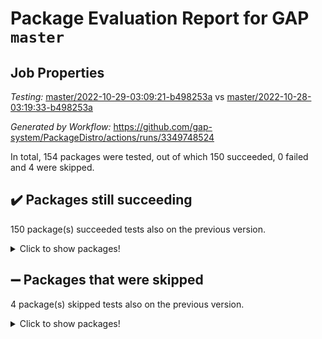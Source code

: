 # Package Evaluation Report for GAP `master`

## Job Properties

*Testing:* [master/2022-10-29-03:09:21-b498253a](https://github.com/gap-system/PackageDistro/blob/data/reports/master/2022-10-29-03:09:21-b498253a) vs [master/2022-10-28-03:19:33-b498253a](https://github.com/gap-system/PackageDistro/blob/data/reports/master/2022-10-28-03:19:33-b498253a)

*Generated by Workflow:* https://github.com/gap-system/PackageDistro/actions/runs/3349748524

In total, 154 packages were tested, out of which 150 succeeded, 0 failed and 4 were skipped.

## :heavy_check_mark: Packages still succeeding

150 package(s) succeeded tests also on the previous version.
<details><summary>Click to show packages!</summary>

- 4ti2interface 2022.09-01 [(success)](https://github.com/gap-system/PackageDistro/actions/runs/3349748524/jobs/5550109203)
- ace 5.6.1 [(success)](https://github.com/gap-system/PackageDistro/actions/runs/3349748524/jobs/5550109220)
- aclib 1.3.2 [(success)](https://github.com/gap-system/PackageDistro/actions/runs/3349748524/jobs/5550109239)
- agt 0.3 [(success)](https://github.com/gap-system/PackageDistro/actions/runs/3349748524/jobs/5550109259)
- alnuth 3.2.1 [(success)](https://github.com/gap-system/PackageDistro/actions/runs/3349748524/jobs/5550109279)
- anupq 3.2.6 [(success)](https://github.com/gap-system/PackageDistro/actions/runs/3349748524/jobs/5550109299)
- atlasrep 2.1.6 [(success)](https://github.com/gap-system/PackageDistro/actions/runs/3349748524/jobs/5550109320)
- autodoc 2022.10.20 [(success)](https://github.com/gap-system/PackageDistro/actions/runs/3349748524/jobs/5550109341)
- automata 1.15 [(success)](https://github.com/gap-system/PackageDistro/actions/runs/3349748524/jobs/5550109360)
- automgrp 1.3.2 [(success)](https://github.com/gap-system/PackageDistro/actions/runs/3349748524/jobs/5550109379)
- autpgrp 1.11 [(success)](https://github.com/gap-system/PackageDistro/actions/runs/3349748524/jobs/5550109399)
- cap 2022.10-08 [(success)](https://github.com/gap-system/PackageDistro/actions/runs/3349748524/jobs/5550109420)
- caratinterface 2.3.4 [(success)](https://github.com/gap-system/PackageDistro/actions/runs/3349748524/jobs/5550109447)
- cddinterface 2022.08.11 [(success)](https://github.com/gap-system/PackageDistro/actions/runs/3349748524/jobs/5550109470)
- circle 1.6.5 [(success)](https://github.com/gap-system/PackageDistro/actions/runs/3349748524/jobs/5550109488)
- classicpres 1.22 [(success)](https://github.com/gap-system/PackageDistro/actions/runs/3349748524/jobs/5550109521)
- cohomolo 1.6.10 [(success)](https://github.com/gap-system/PackageDistro/actions/runs/3349748524/jobs/5550109542)
- congruence 1.2.4 [(success)](https://github.com/gap-system/PackageDistro/actions/runs/3349748524/jobs/5550109558)
- corelg 1.56 [(success)](https://github.com/gap-system/PackageDistro/actions/runs/3349748524/jobs/5550109583)
- crime 1.6 [(success)](https://github.com/gap-system/PackageDistro/actions/runs/3349748524/jobs/5550109608)
- crisp 1.4.5 [(success)](https://github.com/gap-system/PackageDistro/actions/runs/3349748524/jobs/5550109631)
- crypting 0.10.3 [(success)](https://github.com/gap-system/PackageDistro/actions/runs/3349748524/jobs/5550109654)
- cryst 4.1.25 [(success)](https://github.com/gap-system/PackageDistro/actions/runs/3349748524/jobs/5550109668)
- crystcat 1.1.10 [(success)](https://github.com/gap-system/PackageDistro/actions/runs/3349748524/jobs/5550109682)
- ctbllib 1.3.4 [(success)](https://github.com/gap-system/PackageDistro/actions/runs/3349748524/jobs/5550109696)
- cubefree 1.19 [(success)](https://github.com/gap-system/PackageDistro/actions/runs/3349748524/jobs/5550109710)
- curlinterface 2.3.1 [(success)](https://github.com/gap-system/PackageDistro/actions/runs/3349748524/jobs/5550109726)
- cvec 2.7.6 [(success)](https://github.com/gap-system/PackageDistro/actions/runs/3349748524/jobs/5550109741)
- datastructures 0.2.7 [(success)](https://github.com/gap-system/PackageDistro/actions/runs/3349748524/jobs/5550109769)
- deepthought 1.0.6 [(success)](https://github.com/gap-system/PackageDistro/actions/runs/3349748524/jobs/5550109821)
- design 1.7 [(success)](https://github.com/gap-system/PackageDistro/actions/runs/3349748524/jobs/5550109887)
- difsets 2.3.1 [(success)](https://github.com/gap-system/PackageDistro/actions/runs/3349748524/jobs/5550109950)
- digraphs 1.6.0 [(success)](https://github.com/gap-system/PackageDistro/actions/runs/3349748524/jobs/5550110017)
- edim 1.3.6 [(success)](https://github.com/gap-system/PackageDistro/actions/runs/3349748524/jobs/5550110100)
- example 4.3.2 [(success)](https://github.com/gap-system/PackageDistro/actions/runs/3349748524/jobs/5550110168)
- examplesforhomalg 2022.10-01 [(success)](https://github.com/gap-system/PackageDistro/actions/runs/3349748524/jobs/5550110235)
- factint 1.6.3 [(success)](https://github.com/gap-system/PackageDistro/actions/runs/3349748524/jobs/5550110291)
- ferret 1.0.9 [(success)](https://github.com/gap-system/PackageDistro/actions/runs/3349748524/jobs/5550110356)
- fga 1.4.0 [(success)](https://github.com/gap-system/PackageDistro/actions/runs/3349748524/jobs/5550110434)
- fining 1.5.1 [(success)](https://github.com/gap-system/PackageDistro/actions/runs/3349748524/jobs/5550110489)
- float 1.0.3 [(success)](https://github.com/gap-system/PackageDistro/actions/runs/3349748524/jobs/5550110535)
- format 1.4.3 [(success)](https://github.com/gap-system/PackageDistro/actions/runs/3349748524/jobs/5550110561)
- forms 1.2.9 [(success)](https://github.com/gap-system/PackageDistro/actions/runs/3349748524/jobs/5550110589)
- fplsa 1.2.5 [(success)](https://github.com/gap-system/PackageDistro/actions/runs/3349748524/jobs/5550110619)
- fr 2.4.11 [(success)](https://github.com/gap-system/PackageDistro/actions/runs/3349748524/jobs/5550110655)
- francy 1.2.5 [(success)](https://github.com/gap-system/PackageDistro/actions/runs/3349748524/jobs/5550110688)
- fwtree 1.3 [(success)](https://github.com/gap-system/PackageDistro/actions/runs/3349748524/jobs/5550110727)
- gapdoc 1.6.6 [(success)](https://github.com/gap-system/PackageDistro/actions/runs/3349748524/jobs/5550110779)
- gauss 2022.10-01 [(success)](https://github.com/gap-system/PackageDistro/actions/runs/3349748524/jobs/5550110861)
- gaussforhomalg 2022.08-03 [(success)](https://github.com/gap-system/PackageDistro/actions/runs/3349748524/jobs/5550110920)
- gbnp 1.0.5 [(success)](https://github.com/gap-system/PackageDistro/actions/runs/3349748524/jobs/5550110973)
- generalizedmorphismsforcap 2022.09-01 [(success)](https://github.com/gap-system/PackageDistro/actions/runs/3349748524/jobs/5550111033)
- genss 1.6.8 [(success)](https://github.com/gap-system/PackageDistro/actions/runs/3349748524/jobs/5550111083)
- gradedmodules 2022.09-02 [(success)](https://github.com/gap-system/PackageDistro/actions/runs/3349748524/jobs/5550111119)
- gradedringforhomalg 2022.10-01 [(success)](https://github.com/gap-system/PackageDistro/actions/runs/3349748524/jobs/5550111166)
- grape 4.8.5 [(success)](https://github.com/gap-system/PackageDistro/actions/runs/3349748524/jobs/5550111210)
- groupoids 1.71 [(success)](https://github.com/gap-system/PackageDistro/actions/runs/3349748524/jobs/5550111234)
- grpconst 2.6.2 [(success)](https://github.com/gap-system/PackageDistro/actions/runs/3349748524/jobs/5550111263)
- guarana 0.96.3 [(success)](https://github.com/gap-system/PackageDistro/actions/runs/3349748524/jobs/5550111297)
- guava 3.17 [(success)](https://github.com/gap-system/PackageDistro/actions/runs/3349748524/jobs/5550111339)
- hap 1.47 [(success)](https://github.com/gap-system/PackageDistro/actions/runs/3349748524/jobs/5550111362)
- hapcryst 0.1.15 [(success)](https://github.com/gap-system/PackageDistro/actions/runs/3349748524/jobs/5550111388)
- hecke 1.5.3 [(success)](https://github.com/gap-system/PackageDistro/actions/runs/3349748524/jobs/5550111409)
- help 3.5 [(success)](https://github.com/gap-system/PackageDistro/actions/runs/3349748524/jobs/5550111446)
- homalg 2022.08-04 [(success)](https://github.com/gap-system/PackageDistro/actions/runs/3349748524/jobs/5550111468)
- homalgtocas 2022.10-01 [(success)](https://github.com/gap-system/PackageDistro/actions/runs/3349748524/jobs/5550111502)
- idrel 2.44 [(success)](https://github.com/gap-system/PackageDistro/actions/runs/3349748524/jobs/5550111529)
- images 1.3.1 [(success)](https://github.com/gap-system/PackageDistro/actions/runs/3349748524/jobs/5550111557)
- intpic 0.3.0 [(success)](https://github.com/gap-system/PackageDistro/actions/runs/3349748524/jobs/5550111586)
- io 4.8.0 [(success)](https://github.com/gap-system/PackageDistro/actions/runs/3349748524/jobs/5550111623)
- io_forhomalg 2022.09-01 [(success)](https://github.com/gap-system/PackageDistro/actions/runs/3349748524/jobs/5550111660)
- irredsol 1.4.3 [(success)](https://github.com/gap-system/PackageDistro/actions/runs/3349748524/jobs/5550111689)
- json 2.1.1 [(success)](https://github.com/gap-system/PackageDistro/actions/runs/3349748524/jobs/5550111714)
- jupyterkernel 1.4.1 [(success)](https://github.com/gap-system/PackageDistro/actions/runs/3349748524/jobs/5550111732)
- jupyterviz 1.5.6 [(success)](https://github.com/gap-system/PackageDistro/actions/runs/3349748524/jobs/5550111758)
- kan 1.34 [(success)](https://github.com/gap-system/PackageDistro/actions/runs/3349748524/jobs/5550111777)
- kbmag 1.5.10 [(success)](https://github.com/gap-system/PackageDistro/actions/runs/3349748524/jobs/5550111797)
- laguna 3.9.5 [(success)](https://github.com/gap-system/PackageDistro/actions/runs/3349748524/jobs/5550111815)
- liealgdb 2.2.1 [(success)](https://github.com/gap-system/PackageDistro/actions/runs/3349748524/jobs/5550111836)
- liepring 2.8 [(success)](https://github.com/gap-system/PackageDistro/actions/runs/3349748524/jobs/5550111858)
- liering 2.4.2 [(success)](https://github.com/gap-system/PackageDistro/actions/runs/3349748524/jobs/5550111881)
- linearalgebraforcap 2022.10-04 [(success)](https://github.com/gap-system/PackageDistro/actions/runs/3349748524/jobs/5550111901)
- localizeringforhomalg 2022.09-01 [(success)](https://github.com/gap-system/PackageDistro/actions/runs/3349748524/jobs/5550111929)
- loops 3.4.2 [(success)](https://github.com/gap-system/PackageDistro/actions/runs/3349748524/jobs/5550111949)
- lpres 1.0.3 [(success)](https://github.com/gap-system/PackageDistro/actions/runs/3349748524/jobs/5550111964)
- majoranaalgebras 1.5 [(success)](https://github.com/gap-system/PackageDistro/actions/runs/3349748524/jobs/5550111981)
- mapclass 1.4.6 [(success)](https://github.com/gap-system/PackageDistro/actions/runs/3349748524/jobs/5550112000)
- matgrp 0.70 [(success)](https://github.com/gap-system/PackageDistro/actions/runs/3349748524/jobs/5550112018)
- matricesforhomalg 2022.10-06 [(success)](https://github.com/gap-system/PackageDistro/actions/runs/3349748524/jobs/5550112044)
- modisom 2.5.3 [(success)](https://github.com/gap-system/PackageDistro/actions/runs/3349748524/jobs/5550112065)
- modulepresentationsforcap 2022.10-04 [(success)](https://github.com/gap-system/PackageDistro/actions/runs/3349748524/jobs/5550112086)
- modules 2022.09-01 [(success)](https://github.com/gap-system/PackageDistro/actions/runs/3349748524/jobs/5550112104)
- monoidalcategories 2022.10-01 [(success)](https://github.com/gap-system/PackageDistro/actions/runs/3349748524/jobs/5550112122)
- nconvex 2022.09-01 [(success)](https://github.com/gap-system/PackageDistro/actions/runs/3349748524/jobs/5550112138)
- nilmat 1.4.2 [(success)](https://github.com/gap-system/PackageDistro/actions/runs/3349748524/jobs/5550112151)
- nock 1.5 [(success)](https://github.com/gap-system/PackageDistro/actions/runs/3349748524/jobs/5550112163)
- normalizinterface 1.3.4 [(success)](https://github.com/gap-system/PackageDistro/actions/runs/3349748524/jobs/5550112179)
- nq 2.5.9 [(success)](https://github.com/gap-system/PackageDistro/actions/runs/3349748524/jobs/5550112200)
- numericalsgps 1.3.1 [(success)](https://github.com/gap-system/PackageDistro/actions/runs/3349748524/jobs/5550112227)
- openmath 11.5.1 [(success)](https://github.com/gap-system/PackageDistro/actions/runs/3349748524/jobs/5550112249)
- orb 4.9.0 [(success)](https://github.com/gap-system/PackageDistro/actions/runs/3349748524/jobs/5550112276)
- packagemanager 1.3.2 [(success)](https://github.com/gap-system/PackageDistro/actions/runs/3349748524/jobs/5550112312)
- patternclass 2.4.3 [(success)](https://github.com/gap-system/PackageDistro/actions/runs/3349748524/jobs/5550112343)
- permut 2.0.4 [(success)](https://github.com/gap-system/PackageDistro/actions/runs/3349748524/jobs/5550112383)
- polenta 1.3.10 [(success)](https://github.com/gap-system/PackageDistro/actions/runs/3349748524/jobs/5550112409)
- polymaking 0.8.6 [(success)](https://github.com/gap-system/PackageDistro/actions/runs/3349748524/jobs/5550112433)
- primgrp 3.4.2 [(success)](https://github.com/gap-system/PackageDistro/actions/runs/3349748524/jobs/5550112469)
- profiling 2.5.1 [(success)](https://github.com/gap-system/PackageDistro/actions/runs/3349748524/jobs/5550112509)
- qpa 1.34 [(success)](https://github.com/gap-system/PackageDistro/actions/runs/3349748524/jobs/5550112543)
- quagroup 1.8.3 [(success)](https://github.com/gap-system/PackageDistro/actions/runs/3349748524/jobs/5550112577)
- radiroot 2.9 [(success)](https://github.com/gap-system/PackageDistro/actions/runs/3349748524/jobs/5550112605)
- rcwa 4.7.0 [(success)](https://github.com/gap-system/PackageDistro/actions/runs/3349748524/jobs/5550112633)
- rds 1.8 [(success)](https://github.com/gap-system/PackageDistro/actions/runs/3349748524/jobs/5550112669)
- recog 1.4.2 [(success)](https://github.com/gap-system/PackageDistro/actions/runs/3349748524/jobs/5550112697)
- repndecomp 1.2.1 [(success)](https://github.com/gap-system/PackageDistro/actions/runs/3349748524/jobs/5550112736)
- repsn 3.1.0 [(success)](https://github.com/gap-system/PackageDistro/actions/runs/3349748524/jobs/5550112778)
- resclasses 4.7.3 [(success)](https://github.com/gap-system/PackageDistro/actions/runs/3349748524/jobs/5550112798)
- ringsforhomalg 2022.10-02 [(success)](https://github.com/gap-system/PackageDistro/actions/runs/3349748524/jobs/5550112816)
- sco 2022.09-01 [(success)](https://github.com/gap-system/PackageDistro/actions/runs/3349748524/jobs/5550112829)
- scscp 2.3.1 [(success)](https://github.com/gap-system/PackageDistro/actions/runs/3349748524/jobs/5550112867)
- semigroups 5.0.2 [(success)](https://github.com/gap-system/PackageDistro/actions/runs/3349748524/jobs/5550112888)
- sglppow 2.2 [(success)](https://github.com/gap-system/PackageDistro/actions/runs/3349748524/jobs/5550112909)
- sgpviz 0.999.5 [(success)](https://github.com/gap-system/PackageDistro/actions/runs/3349748524/jobs/5550112928)
- simpcomp 2.1.14 [(success)](https://github.com/gap-system/PackageDistro/actions/runs/3349748524/jobs/5550112946)
- singular 2022.09.23 [(success)](https://github.com/gap-system/PackageDistro/actions/runs/3349748524/jobs/5550112975)
- sla 1.5.3 [(success)](https://github.com/gap-system/PackageDistro/actions/runs/3349748524/jobs/5550112994)
- smallgrp 1.5 [(success)](https://github.com/gap-system/PackageDistro/actions/runs/3349748524/jobs/5550113015)
- smallsemi 0.6.13 [(success)](https://github.com/gap-system/PackageDistro/actions/runs/3349748524/jobs/5550113036)
- sonata 2.9.5 [(success)](https://github.com/gap-system/PackageDistro/actions/runs/3349748524/jobs/5550113057)
- sophus 1.27 [(success)](https://github.com/gap-system/PackageDistro/actions/runs/3349748524/jobs/5550113080)
- spinsym 1.5.2 [(success)](https://github.com/gap-system/PackageDistro/actions/runs/3349748524/jobs/5550113117)
- standardff 0.9.4 [(success)](https://github.com/gap-system/PackageDistro/actions/runs/3349748524/jobs/5550113140)
- symbcompcc 1.3.2 [(success)](https://github.com/gap-system/PackageDistro/actions/runs/3349748524/jobs/5550113162)
- thelma 1.3 [(success)](https://github.com/gap-system/PackageDistro/actions/runs/3349748524/jobs/5550113179)
- tomlib 1.2.9 [(success)](https://github.com/gap-system/PackageDistro/actions/runs/3349748524/jobs/5550113200)
- toolsforhomalg 2022.09-08 [(success)](https://github.com/gap-system/PackageDistro/actions/runs/3349748524/jobs/5550113253)
- toric 1.9.5 [(success)](https://github.com/gap-system/PackageDistro/actions/runs/3349748524/jobs/5550113311)
- toricvarieties 2022.07.13 [(success)](https://github.com/gap-system/PackageDistro/actions/runs/3349748524/jobs/5550113377)
- transgrp 3.6.3 [(success)](https://github.com/gap-system/PackageDistro/actions/runs/3349748524/jobs/5550113446)
- ugaly 4.0.3 [(success)](https://github.com/gap-system/PackageDistro/actions/runs/3349748524/jobs/5550113523)
- unipot 1.5 [(success)](https://github.com/gap-system/PackageDistro/actions/runs/3349748524/jobs/5550113608)
- unitlib 4.1.0 [(success)](https://github.com/gap-system/PackageDistro/actions/runs/3349748524/jobs/5550113693)
- utils 0.77 [(success)](https://github.com/gap-system/PackageDistro/actions/runs/3349748524/jobs/5550113789)
- uuid 0.7 [(success)](https://github.com/gap-system/PackageDistro/actions/runs/3349748524/jobs/5550113882)
- walrus 0.9991 [(success)](https://github.com/gap-system/PackageDistro/actions/runs/3349748524/jobs/5550113934)
- wedderga 4.10.2 [(success)](https://github.com/gap-system/PackageDistro/actions/runs/3349748524/jobs/5550113964)
- xmod 2.88 [(success)](https://github.com/gap-system/PackageDistro/actions/runs/3349748524/jobs/5550113997)
- xmodalg 1.22 [(success)](https://github.com/gap-system/PackageDistro/actions/runs/3349748524/jobs/5550114022)
- yangbaxter 0.10.1 [(success)](https://github.com/gap-system/PackageDistro/actions/runs/3349748524/jobs/5550114053)
- zeromqinterface 0.14 [(success)](https://github.com/gap-system/PackageDistro/actions/runs/3349748524/jobs/5550114090)
</details>

## :heavy_minus_sign: Packages that were skipped

4 package(s) skipped tests also on the previous version.
<details><summary>Click to show packages!</summary>

- browse 1.8.18 [(skipped)](https://github.com/gap-system/PackageDistro/actions/runs/3349748524/jobs/5550032422)
- itc 1.5.1 [(skipped)](https://github.com/gap-system/PackageDistro/actions/runs/3349748524/jobs/5550032422)
- polycyclic 2.16 [(skipped)](https://github.com/gap-system/PackageDistro/actions/runs/3349748524/jobs/5550032422)
- xgap 4.31 [(skipped)](https://github.com/gap-system/PackageDistro/actions/runs/3349748524/jobs/5550032422)
</details>

